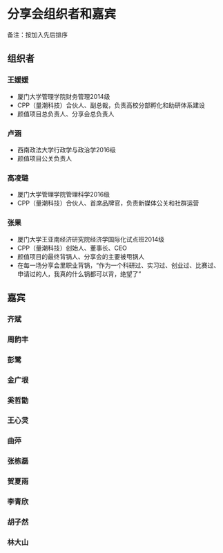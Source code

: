 # 分享会组织者和嘉宾

备注：按加入先后排序

## 组织者

### 王媛媛
- 厦门大学管理学院财务管理2014级
- CPP（量潮科技）合伙人、副总裁，负责高校分部孵化和助研体系建设
- 颜值项目总负责人、分享会总负责人

### 卢涵
- 西南政法大学行政学与政治学2016级
- 颜值项目公关负责人

### 高凌璐
- 厦门大学管理学院管理科学2016级
- CPP（量潮科技）合伙人、首席品牌官，负责新媒体公关和社群运营

### 张果
- 厦门大学王亚南经济研究院经济学国际化试点班2014级
- CPP（量潮科技）创始人、董事长、CEO
- 颜值项目的最终背锅人、分享会的主要被甩锅人
- 在每一场分享会里职业背锅，“作为一个科研过、实习过、创业过、比赛过、申请过的人，我真的什么锅都可以背，绝望了”


## 嘉宾
### 齐斌

### 周韵丰

### 彭鹭

### 金广垠

### 奚哲勖

### 王心灵

### 曲萍

### 张栋磊

### 贺夏雨

### 李青欣

### 胡子然

### 林大山
